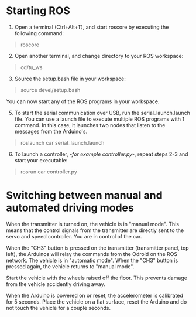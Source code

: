 # Starting ROS

1. Open a terminal (Ctrl+Alt+T), and start roscore by executing the following command:
  > roscore


2. Open another terminal, and change directory to your ROS workspace:
  > cd/tu_ws
3. Source the setup.bash file in your workspace:
  > source devel/setup.bash

You can now start any of the ROS programs in your workspace.

5. To start the serial communication over USB, run the serial_launch.launch file. You can use a launch file to execute multiple ROS programs with 1 command. In this case, it launches two nodes that listen to the messages from the Arduino's.
  > roslaunch car serial_launch.launch

6. To launch a controller, -*for example controller.py*-,  repeat steps 2-3 and start your executable:
  >rosrun car controller.py


# Switching between manual and automated driving modes

When the transmitter is turned on, the vehicle is in "manual mode". This means that the control signals from the transmitter are directly sent to the servo and speed controller. You are in control of the car.

When the "CH3" button is pressed on the transmitter (transmitter panel, top left), the Arduinos will relay the commands from the Odroid on the ROS network. The vehicle is in "automatic mode". When the "CH3" button is pressed again, the vehicle returns to "manual mode".

Start the vehicle with the wheels raised off the floor. This prevents damage from the vehicle accidently driving away.

When the Arduino is powered on or reset, the accelerometer is calibrated for 5 seconds. Place the vehicle on a flat surface, reset the Arduino and do not touch the vehicle for a couple seconds. 	
